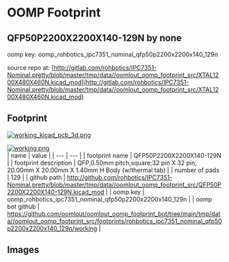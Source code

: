 # OOMP Footprint  
## QFP50P2200X2200X140-129N  by none  
  
oomp key: oomp_rohbotics_ipc7351_nominal_qfp50p2200x2200x140_129n  
  
source repo at: [http://gitlab.com/rohbotics/IPC7351-Nominal.pretty/blob/master/tmp/data//oomlout_oomp_footprint_src/XTAL1200X480X460N.kicad_mod](http://gitlab.com/rohbotics/IPC7351-Nominal.pretty/blob/master/tmp/data//oomlout_oomp_footprint_src/XTAL1200X480X460N.kicad_mod)  
## Footprint  
  
[![working_kicad_pcb_3d.png](working_kicad_pcb_3d_600.png)](working_kicad_pcb_3d.png)  
  
[![working.png](working_600.png)](working.png)  
| name | value | 
| --- | --- | 
| footprint name | QFP50P2200X2200X140-129N | 
| footprint description | QFP,0.50mm pitch,square;32 pin X 32 pin, 20.00mm X 20.00mm X 1.40mm H Body (w/thermal tab) | 
| number of pads | 129 | 
| github path | http://github.com/rohbotics/IPC7351-Nominal.pretty/blob/master/tmp/data//oomlout_oomp_footprint_src/QFP50P2200X2200X140-129N.kicad_mod | 
| oomp key | oomp_rohbotics_ipc7351_nominal_qfp50p2200x2200x140_129n | 
| oomp bot github | https://github.com/oomlout/oomlout_oomp_footprint_bot/tree/main/tmp/data//oomlout_oomp_footprint_src/footprints/rohbotics_ipc7351_nominal_qfp50p2200x2200x140_129n/working | 
## Images  
